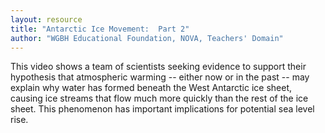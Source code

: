 ```yaml
---
layout: resource
title: "Antarctic Ice Movement:  Part 2"
author: "WGBH Educational Foundation, NOVA, Teachers' Domain"
---
```


This video shows a team of scientists seeking evidence to support their hypothesis that atmospheric warming -- either now or in the past -- may explain why water has formed beneath the West Antarctic ice sheet, causing ice streams that flow much more quickly than the rest of the ice sheet. This phenomenon has important implications for potential sea level rise.
